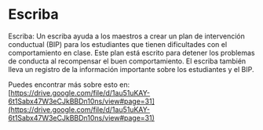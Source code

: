 # Escriba
Escriba: Un escriba ayuda a los maestros a crear un plan de intervención conductual (BIP) para los estudiantes que tienen dificultades con el comportamiento en clase. Este plan está escrito para detener los problemas de conducta al recompensar el buen comportamiento. El escriba también lleva un registro de la información importante sobre los estudiantes y el BIP.

Puedes encontrar más sobre esto en: [https://drive.google.com/file/d/1au51uKAY-6t1Sabx47W3eCJkBBDn10ns/view#page=31](https://drive.google.com/file/d/1au51uKAY-6t1Sabx47W3eCJkBBDn10ns/view#page=31)
